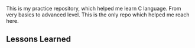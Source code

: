 This is my practice repository, which helped me learn C language.
From very basics to advanced level. This is the only repo which helped me reach here.
## Lessons Learned



